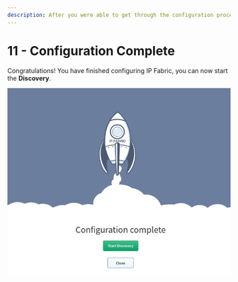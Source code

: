 ```yaml
---
description: After you were able to get through the configuration process you are now able to start the discovery!
---
```


# 11 - Configuration Complete

Congratulations! You have finished configuring IP Fabric, you can now
start the **Discovery**.

![configuration_complete](configuration_complete.png)
